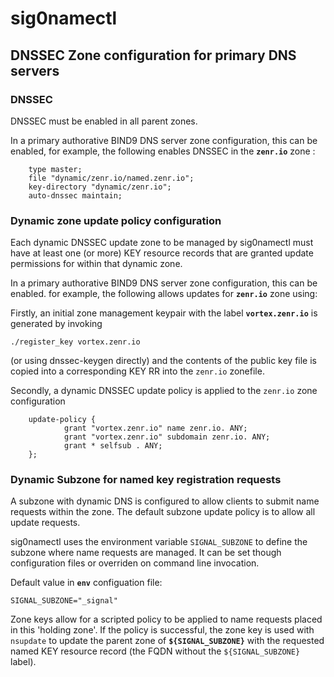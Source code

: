 # sig0namectl

## DNSSEC Zone configuration for primary DNS servers

### DNSSEC

DNSSEC must be enabled in all parent zones.

In a primary authorative BIND9 DNS server zone configuration, this can be enabled, for example, the following enables DNSSEC in the **`zenr.io`** zone :

        type master;
        file "dynamic/zenr.io/named.zenr.io";
        key-directory "dynamic/zenr.io";
        auto-dnssec maintain;
 
### Dynamic zone update policy configuration

Each dynamic DNSSEC update zone to be managed by sig0namectl must have at least one (or more) KEY resource records that are granted update permissions for within that dynamic zone.


In a primary authorative BIND9 DNS server zone configuration, this can be enabled. for example, the following allows updates for **`zenr.io`** zone using:

Firstly, an initial zone management keypair with the label **`vortex.zenr.io`** is generated by invoking

    ./register_key vortex.zenr.io

 (or using dnssec-keygen directly) and the contents of the public key file is copied into a corresponding KEY RR into the `zenr.io` zonefile.

Secondly, a dynamic DNSSEC update policy is applied to the `zenr.io` zone configuration

        update-policy {
                grant "vortex.zenr.io" name zenr.io. ANY;
                grant "vortex.zenr.io" subdomain zenr.io. ANY;
                grant * selfsub . ANY;
        };

### Dynamic Subzone for named key registration requests

A subzone with dynamic DNS is configured to allow clients to submit name requests within the zone. The default subzone update policy is to allow all update requests.

sig0namectl uses the environment variable `SIGNAL_SUBZONE` to define the subzone where name requests are managed. It can be set though configuration files or overriden on command line invocation.

Default value in **`env`** configuation file:

`SIGNAL_SUBZONE="_signal"`

Zone keys allow for a scripted policy to be applied to name requests placed in this 'holding zone'. If the policy is successful, the zone key is used with `nsupdate` to update the parent zone of **`${SIGNAL_SUBZONE}`** with the requested named KEY resource record (the FQDN without the `${SIGNAL_SUBZONE}` label).

